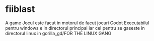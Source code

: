 # fiiblast
A game
Jocul este facut in motorul de facut jocuri Godot
Executabilul pentru windows e in directorul principal iar cel pentru se gaseste in directorul linux in gorilla_gd/FOR THE LINUX GANG
